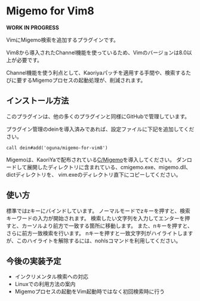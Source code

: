 # Migemo for Vim8

**WORK IN PROGRESS**

VimにMigemo検索を追加するプラグインです。

Vim8から導入されたChannel機能を使っているため、Vimのバージョンは8.0以上が必要です。

Channel機能を使う利点として、Kaoriyaパッチを適用する手間や、検索するたびに要するMigemoプロセスの起動処理が、削減されます。

## インストール方法
このプラグインは、他の多くのプラグインと同様にGitHubで管理しています。

プラグイン管理のdeinを導入済みであれば、設定ファイルに下記を追加してください。

```
call dein#add('oguna/migemo-for-vim8')
```

Migemoは、KaoriYaで配布されている[C/Migemo](https://www.kaoriya.net/software/cmigemo/)を導入してください。
ダンロードして展開したディレクトリに含まれている、cmigemo.exe、migemo.dll、dictディレクトリを、
vim.exeのディレクトリ直下にコピーしてください。

## 使い方
標準ではzキーにバインドしています。
ノーマルモードでzキーを押すと、検索キーワードの入力が開始されます。
検索したい文字列を入力してエンターを押すと、カーソルより前方で一致する箇所に移動します。
また、nキーを押すと、さらに前方一致検索を行います。
nキーを押すと一致文字列がハイライトしますが、このハイライトを解除するには、nohlsコマンドを利用してください。

## 今後の実装予定
- インクリメンタル検索への対応
- Linuxでの利用方法の案内
- Migemoプロセスの起動をVim起動時ではなく初回検索時に行う
